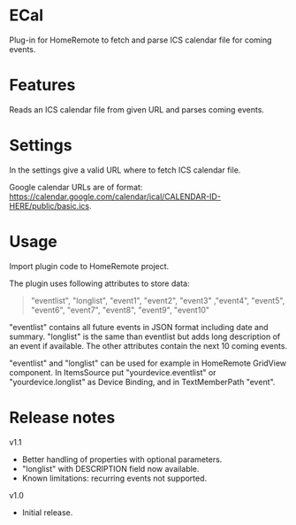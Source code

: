 # ECal
Plug-in for HomeRemote to fetch and parse ICS calendar file for coming events.

# Features
Reads an ICS calendar file from given URL and parses coming events.

# Settings
In the settings give a valid URL where to fetch ICS calendar file.

Google calendar URLs are of format: https://calendar.google.com/calendar/ical/CALENDAR-ID-HERE/public/basic.ics.

# Usage
Import plugin code to HomeRemote project.

The plugin uses following attributes to store data:
>    "eventlist", "longlist", "event1", "event2", "event3" ,"event4", "event5", "event6", "event7", "event8", "event9", "event10"

"eventlist" contains all future events in JSON format including date and summary. "longlist" is the same than eventlist but adds long description of an event if available. The other attributes contain the next 10 coming events.

"eventlist" and "longlist" can be used for example in HomeRemote GridView component. In ItemsSource put "yourdevice.eventlist" or "yourdevice.longlist" as Device Binding, and in TextMemberPath "event".

# Release notes
v1.1
- Better handling of properties with optional parameters.
- "longlist" with DESCRIPTION field now available.
- Known limitations: recurring events not supported.

v1.0
- Initial release.
